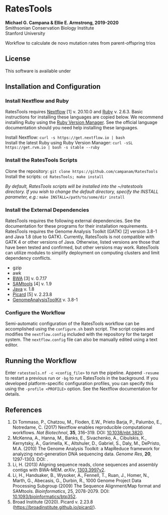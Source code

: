 # RatesTools  

__Michael G. Campana & Ellie E. Armstrong, 2019-2020__  
Smithsonian Conservation Biology Institute  
Stanford University  

Workflow to calculate de novo mutation rates from parent-offspring trios  

## License  
This software is available under  

## Installation and Configuration  
### Install Nextflow and Ruby  
RatesTools requires [Nextflow](https://www.nextflow.io/) [1] v. 20.10.0 and [Ruby](http://www.ruby-lang.org) v. 2.6.3. Basic instructions for installing these languages are copied below. We recommend installing Ruby using the [Ruby Version Manager](https://rvm.io). See the official language documentation should you need help installing these languages.  

Install Nextflow: `curl -s https://get.nextflow.io | bash`  
Install the latest Ruby using Ruby Version Manager: `curl -sSL https://get.rvm.io | bash -s stable --ruby`  

### Install the RatesTools Scripts  
Clone the repository: `git clone https://github.com/campanam/RatesTools`  
Install the scripts: `cd RatesTools; make install` 

*By default, RatesTools scripts will be installed into the ~/ratestools directory. If you wish to change the default directory, specify the INSTALL parameter, e.g.:* `make INSTALL=/path/to/some/dir install`  

### Install the External Dependencies  
RatesTools requires the following external dependencies. See the documentation for these programs for their installation requirements. RatesTools requires the Genome Analysis Toolkit (GATK) [2] version 3.8-1 and Java 1.8 (due to GATK). Currently, RatesTools is not compatible with GATK 4 or other versions of Java. Otherwise, listed versions are those that have been tested and confirmed, but other versions may work. RatesTools can utilize modules to simplify deployment on computing clusters and limit dependency conflicts.  

* gzip  
* awk  
* [BWA](http://bio-bwa.sourceforge.net/) [3] v. 0.7.17  
* [SAMtools](http://www.htslib.org/) [4] v. 1.9  
* [Java](https://www.oracle.com/java/technologies/javase/javase-jdk8-downloads.html) v. 1.8  
* [Picard](https://broadinstitute.github.io/picard/) [5] v. 2.23.8
* [GenomeAnalysisToolKit](https://github.com/broadgsa/gatk) v. 3.8-1  

### Configure the Workflow    
Semi-automatic configuration of the RatesTools workflow can be accomplished using the `configure.sh` bash script. The script copies and modifies the `nextflow.config` included with the repository for the target system. The `nextflow.config` file can also be manually edited using a text editor.  

## Running the Workflow  
Enter `ratestools.nf -c <config_file>` to run the pipeline. Append `-resume` to restart a previous run or `-bg` to run RatesTools in the background. If you developed platform-specific configuration profiles, you can specify this using the `-profile <PROFILE>` option. See the Nextflow documentation for details.  

## References  
1. Di Tommaso, P., Chatzou, M., Floden, E.W., Prieto Barja, P., Palumbo, E., Notredame, C. (2017) Nextflow enables reproducible computational workflows. *Nat Biotechnol*, __35__, 316–319. DOI: [10.1038/nbt.3820](https://www.nature.com/articles/nbt.3820).  
2. McKenna, A., Hanna, M., Banks, E., Sivachenko, A., Cibulskis, K., Kernytsky, A., Garimella, K., Altshuler, D., Gabriel, S., Daly, M., DePristo, M.A. (2010) The Genome Analysis Toolkit: a MapReduce framework for analyzing next-generation DNA sequencing data. *Genome Res*, __20__, 1297-1303. DOI: [](https://genome.cshlp.org/content/20/9/1297.abstract).  
3. Li, H. (2013) Aligning sequence reads, clone sequences and assembly contigs with BWA-MEM. *arXiv*, [1303.3997v2](https://arxiv.org/abs/1303.3997).  
4. Li, H., Handsaker, B., Wysoker, A., Fennell, T., Ruan, J., Homer, N., Marth, G., Abecasis, G., Durbin, R., 1000 Genome Project Data Processing Subgroup (2009) The Sequence Alignment/Map format and SAMtools. *Bioinformatics*, 25, 2078-2079. DOI: [10.1093/bioinformatics/btp352](https://academic.oup.com/bioinformatics/article/25/16/2078/204688).  
5. Broad Institute (2020). Picard v. 2.23.8 (https://broadinstitute.github.io/picard/).  
